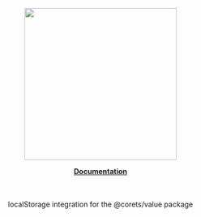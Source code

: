 <p align="center"><a href="https://docs.corets.io"><img src="https://corets.github.io/public/logo-github-readme.svg" width="300"/></a></p>

<p align="center"><b><a href="https://docs.corets.io/observables/local-storage-value">Documentation</a></b><br/><br/><br/></p>

<p align="center">localStorage integration for the @corets/value package</p>
